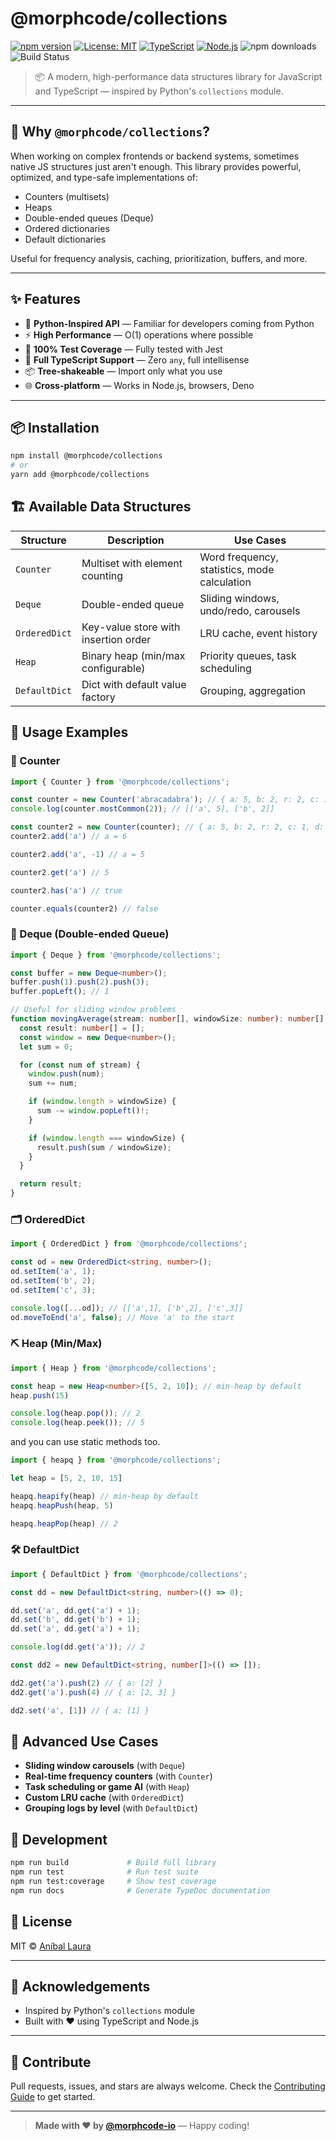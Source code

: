 # @morphcode/collections

[![npm version](https://badge.fury.io/js/@morphcode%2Fcollections-js.svg)](https://badge.fury.io/js/@morphcode%2Fcollections)
[![License: MIT](https://img.shields.io/badge/License-MIT-yellow.svg)](https://opensource.org/licenses/MIT)
[![TypeScript](https://img.shields.io/badge/TypeScript-007ACC?logo=typescript&logoColor=white)](https://www.typescriptlang.org/)
[![Node.js](https://img.shields.io/badge/Node.js-43853D?logo=node.js&logoColor=white)](https://nodejs.org/)
![npm downloads](https://img.shields.io/npm/dm/@morphcode/collections)
![Build Status](https://img.shields.io/badge/status-beta-orange)

> 📦 A modern, high-performance data structures library for JavaScript and TypeScript — inspired by Python's `collections` module.

---

## 🚀 Why `@morphcode/collections`?

When working on complex frontends or backend systems, sometimes native JS structures just aren't enough. This library provides powerful, optimized, and type-safe implementations of:

- Counters (multisets)
- Heaps
- Double-ended queues (Deque)
- Ordered dictionaries
- Default dictionaries

Useful for frequency analysis, caching, prioritization, buffers, and more.

---

## ✨ Features

- 🧠 **Python-Inspired API** — Familiar for developers coming from Python
- ⚡ **High Performance** — O(1) operations where possible
- 🧪 **100% Test Coverage** — Fully tested with Jest
- 🔐 **Full TypeScript Support** — Zero `any`, full intellisense
- 📦 **Tree-shakeable** — Import only what you use
- 🌐 **Cross-platform** — Works in Node.js, browsers, Deno

---

## 📦 Installation

```bash
npm install @morphcode/collections
# or
yarn add @morphcode/collections
````

## 🏗️ Available Data Structures

| Structure     | Description                          | Use Cases                                    |
| ------------- | ------------------------------------ | -------------------------------------------- |
| `Counter`     | Multiset with element counting       | Word frequency, statistics, mode calculation |
| `Deque`       | Double-ended queue                   | Sliding windows, undo/redo, carousels        |
| `OrderedDict` | Key-value store with insertion order | LRU cache, event history                     |
| `Heap`        | Binary heap (min/max configurable)   | Priority queues, task scheduling             |
| `DefaultDict` | Dict with default value factory      | Grouping, aggregation                        |


## 📖 Usage Examples

### 🧮 Counter

```ts
import { Counter } from '@morphcode/collections';

const counter = new Counter('abracadabra'); // { a: 5, b: 2, r: 2, c: 1, d: 1 }
console.log(counter.mostCommon(2)); // [['a', 5], ['b', 2]]

const counter2 = new Counter(counter); // { a: 5, b: 2, r: 2, c: 1, d: 1 }
counter2.add('a') // a = 6

counter2.add('a', -1) // a = 5

counter2.get('a') // 5

counter2.has('a') // true

counter.equals(counter2) // false

```

### 🔁 Deque (Double-ended Queue)

```ts
import { Deque } from '@morphcode/collections';

const buffer = new Deque<number>();
buffer.push(1).push(2).push(3);
buffer.popLeft(); // 1

// Useful for sliding window problems
function movingAverage(stream: number[], windowSize: number): number[] {
  const result: number[] = [];
  const window = new Deque<number>();
  let sum = 0;

  for (const num of stream) {
    window.push(num);
    sum += num;

    if (window.length > windowSize) {
      sum -= window.popLeft()!;
    }

    if (window.length === windowSize) {
      result.push(sum / windowSize);
    }
  }

  return result;
}
```

### 🗂️ OrderedDict

```ts
import { OrderedDict } from '@morphcode/collections';

const od = new OrderedDict<string, number>();
od.setItem('a', 1);
od.setItem('b', 2);
od.setItem('c', 3);

console.log([...od]); // [['a',1], ['b',2], ['c',3]]
od.moveToEnd('a', false); // Move 'a' to the start
```


### ⛏️ Heap (Min/Max)

```ts
import { Heap } from '@morphcode/collections';

const heap = new Heap<number>([5, 2, 10]); // min-heap by default
heap.push(15)

console.log(heap.pop()); // 2
console.log(heap.peek()); // 5
```

and you can use static methods too.

```ts
import { heapq } from '@morphcode/collections';

let heap = [5, 2, 10, 15]

heapq.heapify(heap) // min-heap by default
heapq.heapPush(heap, 5)

heapq.heapPop(heap) // 2
```
### 🛠️ DefaultDict

```ts
import { DefaultDict } from '@morphcode/collections';

const dd = new DefaultDict<string, number>(() => 0);

dd.set('a', dd.get('a') + 1);
dd.set('b', dd.get('b') + 1);
dd.set('a', dd.get('a') + 1);

console.log(dd.get('a')); // 2

const dd2 = new DefaultDict<string, number[]>(() => []);

dd2.get('a').push(2) // { a: [2] }
dd2.get('a').push(4) // { a: [2, 3] }

dd2.set('a', [1]) // { a: [1] }
```

## 🧠 Advanced Use Cases

* **Sliding window carousels** (with `Deque`)
* **Real-time frequency counters** (with `Counter`)
* **Task scheduling or game AI** (with `Heap`)
* **Custom LRU cache** (with `OrderedDict`)
* **Grouping logs by level** (with `DefaultDict`)


## 🧪 Development

```bash
npm run build             # Build full library
npm run test              # Run test suite
npm run test:coverage     # Show test coverage
npm run docs              # Generate TypeDoc documentation
```


## 📄 License

MIT © [Aníbal Laura](https://github.com/morphcode-io)

---

## 🙌 Acknowledgements

* Inspired by Python's `collections` module
* Built with ❤️ using TypeScript and Node.js

---

## 💬 Contribute

Pull requests, issues, and stars are always welcome.
Check the [Contributing Guide](CONTRIBUTING.md) to get started.

---

> **Made with ❤️ by [@morphcode-io](https://github.com/morphcode-io)** — Happy coding!

